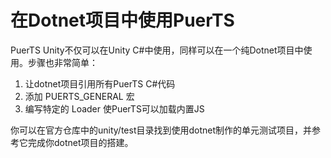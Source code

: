 # 在Dotnet项目中使用PuerTS
PuerTS Unity不仅可以在Unity C#中使用，同样可以在一个纯Dotnet项目中使用。步骤也非常简单：
1. 让dotnet项目引用所有PuerTS C#代码
2. 添加 PUERTS_GENERAL 宏
3. 编写特定的 Loader 使PuerTS可以加载内置JS

你可以在官方仓库中的unity/test目录找到使用dotnet制作的单元测试项目，并参考它完成你dotnet项目的搭建。